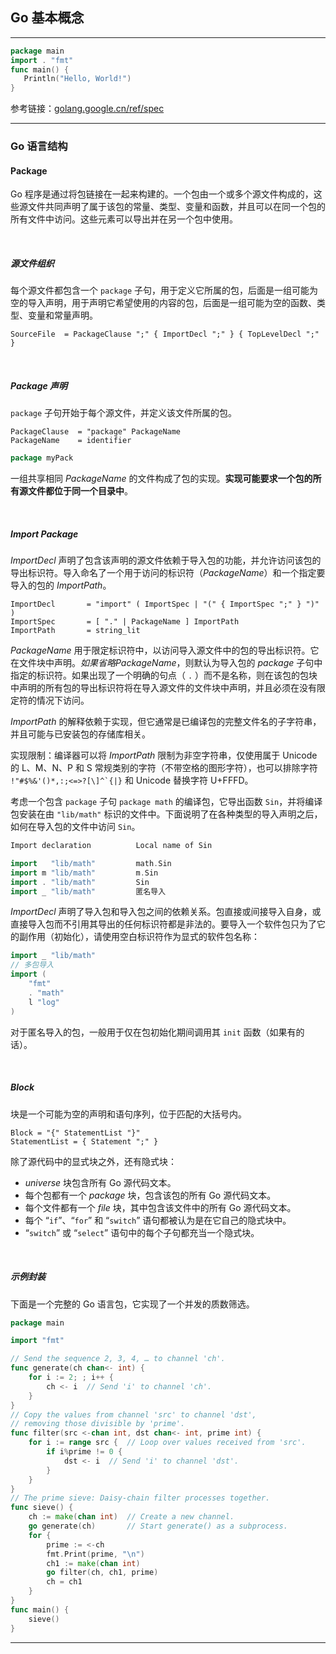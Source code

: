 ## Go 基本概念

---

```go
package main
import . "fmt"
func main() {
   Println("Hello, World!")
}
```

参考链接：[golang.google.cn/ref/spec](https://golang.google.cn/ref/spec)

---
### Go 语言结构

#### Package

Go 程序是通过将包链接在一起来构建的。一个包由一个或多个源文件构成的，这些源文件共同声明了属于该包的常量、类型、变量和函数，并且可以在同一个包的所有文件中访问。这些元素可以导出并在另一个包中使用。

<br>

##### 源文件组织

每个源文件都包含一个 `package` 子句，用于定义它所属的包，后面是一组可能为空的导入声明，用于声明它希望使用的内容的包，后面是一组可能为空的函数、类型、变量和常量声明。

```ANTLR
SourceFile  = PackageClause ";" { ImportDecl ";" } { TopLevelDecl ";" } 
```

<br>

##### Package 声明 

`package` 子句开始于每个源文件，并定义该文件所属的包。

```ANTLR
PackageClause  = "package" PackageName 
PackageName    = identifier 
```
```go
package myPack
```

一组共享相同 *PackageName* 的文件构成了包的实现。**实现可能要求一个包的所有源文件都位于同一个目录中**。

<br>

##### Import Package 

*ImportDecl* 声明了包含该声明的源文件依赖于导入包的功能，并允许访问该包的导出标识符。导入命名了一个用于访问的标识符（*PackageName*）和一个指定要导入的包的 *ImportPath*。

```ANTLR
ImportDecl       = "import" ( ImportSpec | "(" { ImportSpec ";" } ")" ) 
ImportSpec       = [ "." | PackageName ] ImportPath 
ImportPath       = string_lit 
```

*PackageName* 用于限定标识符中，以访问导入源文件中的包的导出标识符。它在文件块中声明。*如果省略PackageName*，则默认为导入包的 *package* 子句中指定的标识符。如果出现了一个明确的句点（ `.` ）而不是名称，则在该包的包块中声明的所有包的导出标识符将在导入源文件的文件块中声明，并且必须在没有限定符的情况下访问。

*ImportPath* 的解释依赖于实现，但它通常是已编译包的完整文件名的子字符串，并且可能与已安装包的存储库相关。

实现限制：编译器可以将 *ImportPath* 限制为非空字符串，仅使用属于 Unicode 的 L、M、N、P 和 S 常规类别的字符（不带空格的图形字符），也可以排除字符 `` !"#$%&'()*,:;<=>?[\]^`{|} `` 和 Unicode 替换字符 U+FFFD。

考虑一个包含 `package` 子句 `package math` 的编译包，它导出函数 `Sin`，并将编译包安装在由 `"lib/math"` 标识的文件中。下面说明了在各种类型的导入声明之后，如何在导入包的文件中访问 `Sin`。

```go
Import declaration          Local name of Sin

import   "lib/math"         math.Sin
import m "lib/math"         m.Sin
import . "lib/math"         Sin
import _ "lib/math"			匿名导入
```

*ImportDecl* 声明了导入包和导入包之间的依赖关系。包直接或间接导入自身，或直接导入包而不引用其导出的任何标识符都是非法的。要导入一个软件包只为了它的副作用（初始化），请使用空白标识符作为显式的软件包名称：

```go
import _ "lib/math"
// 多包导入
import (
    "fmt"
    . "math"
    l "log"    
)
```

对于匿名导入的包，一般用于仅在包初始化期间调用其 `init` 函数（如果有的话）。

<br>

##### Block

块是一个可能为空的声明和语句序列，位于匹配的大括号内。

```ANTLR
Block = "{" StatementList "}" 
StatementList = { Statement ";" } 
```

除了源代码中的显式块之外，还有隐式块：
- *universe* 块包含所有 Go 源代码文本。
- 每个包都有一个 *package* 块，包含该包的所有 Go 源代码文本。
- 每个文件都有一个 *file* 块，其中包含该文件中的所有 Go 源代码文本。
- 每个 “`if`”、“`for`” 和 “`switch`” 语句都被认为是在它自己的隐式块中。
- “`switch`” 或 “`select`” 语句中的每个子句都充当一个隐式块。

<br>

##### 示例封装

下面是一个完整的 Go 语言包，它实现了一个并发的质数筛选。

```go
package main

import "fmt"

// Send the sequence 2, 3, 4, … to channel 'ch'.
func generate(ch chan<- int) {
	for i := 2; ; i++ {
		ch <- i  // Send 'i' to channel 'ch'.
	}
}
// Copy the values from channel 'src' to channel 'dst',
// removing those divisible by 'prime'.
func filter(src <-chan int, dst chan<- int, prime int) {
	for i := range src {  // Loop over values received from 'src'.
		if i%prime != 0 {
			dst <- i  // Send 'i' to channel 'dst'.
		}
	}
}
// The prime sieve: Daisy-chain filter processes together.
func sieve() {
	ch := make(chan int)  // Create a new channel.
	go generate(ch)       // Start generate() as a subprocess.
	for {
		prime := <-ch
		fmt.Print(prime, "\n")
		ch1 := make(chan int)
		go filter(ch, ch1, prime)
		ch = ch1
	}
}
func main() {
	sieve()
}
```

---
